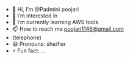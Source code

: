 - 👋 Hi, I’m @Padmini poojari
- 👀 I’m interested in 
- 🌱 I’m currently learning AWS tools
- 📫 How to reach me poojari1146@gmail.com
- (telephone)
- 😄 Pronouns: she/her
- ⚡ Fun fact: ...

<!---
poojari1146/poojari1146 is a ✨ special ✨ repository because its `README.md` (this file) appears on your GitHub profile.
You can click the Preview link to take a look at your changes.
--->
